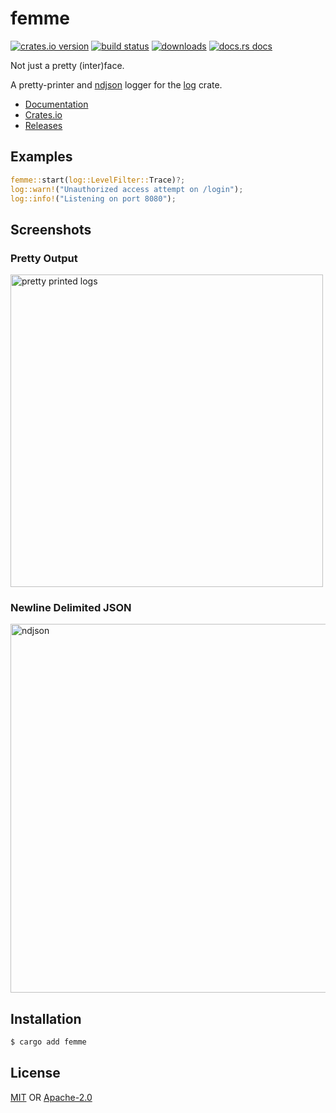 # femme
[![crates.io version][1]][2] [![build status][3]][4]
[![downloads][5]][6] [![docs.rs docs][7]][8]

Not just a pretty (inter)face.

A pretty-printer and [ndjson](http://ndjson.org/) logger for the [log](https://docs.rs/log) crate.

- [Documentation][8]
- [Crates.io][2]
- [Releases][releases]

## Examples
```rust
femme::start(log::LevelFilter::Trace)?;
log::warn!("Unauthorized access attempt on /login");
log::info!("Listening on port 8080");
```
## Screenshots
### Pretty Output
<img src="pretty.png" height=500 alt="pretty printed logs"/>

### Newline Delimited JSON
<img src="ndjson.png" width=590 alt="ndjson"/>


## Installation
```sh
$ cargo add femme
```

## License
[MIT](./LICENSE-MIT) OR [Apache-2.0](./LICENSE-APACHE)

[1]: https://img.shields.io/crates/v/femme.svg?style=flat-square
[2]: https://crates.io/crates/femme
[3]: https://img.shields.io/travis/lrlna/femme/master.svg?style=flat-square
[4]: https://travis-ci.org/lrlna/femme
[5]: https://img.shields.io/crates/d/femme.svg?style=flat-square
[6]: https://crates.io/crates/femme
[7]: https://img.shields.io/badge/docs-latest-blue.svg?style=flat-square
[8]: https://docs.rs/femme

[releases]: https://github.com/lrlna/femme/releases
